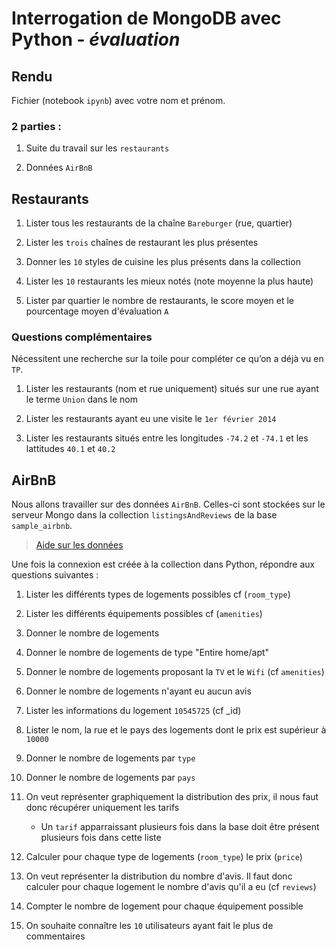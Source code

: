 # Interrogation de MongoDB avec Python - *évaluation*

## Rendu

Fichier (notebook `ipynb`) avec votre nom et prénom.

### 2 parties :

1. Suite du travail sur les `restaurants`
   
2. Données `AirBnB`

## Restaurants 

1. Lister tous les restaurants de la chaîne `Bareburger` (rue, quartier)

2. Lister les `trois` chaînes de restaurant les plus présentes

3. Donner les `10` styles de cuisine les plus présents dans la collection

4. Lister les `10` restaurants les mieux notés (note moyenne la plus haute)

5. Lister par quartier le nombre de restaurants, le score moyen et le pourcentage moyen d'évaluation `A`

### Questions complémentaires

Nécessitent une recherche sur la toile pour compléter ce qu’on a déjà vu en `TP`.

1. Lister les restaurants (nom et rue uniquement) situés sur une rue ayant le terme `Union` dans le nom

2. Lister les restaurants ayant eu une visite le `1er février 2014`

3. Lister les restaurants situés entre les longitudes `-74.2` et `-74.1` et les lattitudes `40.1` et `40.2`

## AirBnB

Nous allons travailler sur des données `AirBnB`. Celles-ci sont stockées sur le serveur Mongo dans la collection `listingsAndReviews` de la base `sample_airbnb`.

> [Aide sur les données](https://docs.atlas.mongodb.com/sample-data/sample-airbnb)

Une fois la connexion est créée à la collection dans Python, répondre aux questions suivantes :

1. Lister les différents types de logements possibles cf (`room_type`)

2. Lister les différents équipements possibles cf (`amenities`)

3. Donner le nombre de logements

4. Donner le nombre de logements de type "Entire home/apt"

5. Donner le nombre de logements proposant la `TV` et le `Wifi` (cf `amenities`) 

6. Donner le nombre de logements n'ayant eu aucun avis

7. Lister les informations du logement `10545725` (cf _id)

8. Lister le nom, la rue et le pays des logements dont le prix est supérieur à `10000`

9. Donner le nombre de logements par `type`

10. Donner le nombre de logements par `pays`

11. On veut représenter graphiquement la distribution des prix, il nous faut donc récupérer uniquement les tarifs 

    - Un `tarif` apparraissant plusieurs fois dans la base doit être présent plusieurs fois dans cette liste

12. Calculer pour chaque type de logements (`room_type`) le prix (`price`)

13. On veut représenter la distribution du nombre d'avis. Il faut donc calculer pour chaque logement le nombre d'avis qu'il a eu (cf `reviews`)

14. Compter le nombre de logement pour chaque équipement possible

15. On souhaite connaître les `10` utilisateurs ayant fait le plus de commentaires

